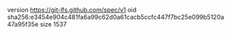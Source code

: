 version https://git-lfs.github.com/spec/v1
oid sha256:e3454e904c481fa6a99c62d0a61cacb5ccfc447f7bc25e099b5120a47a95f35e
size 1537
